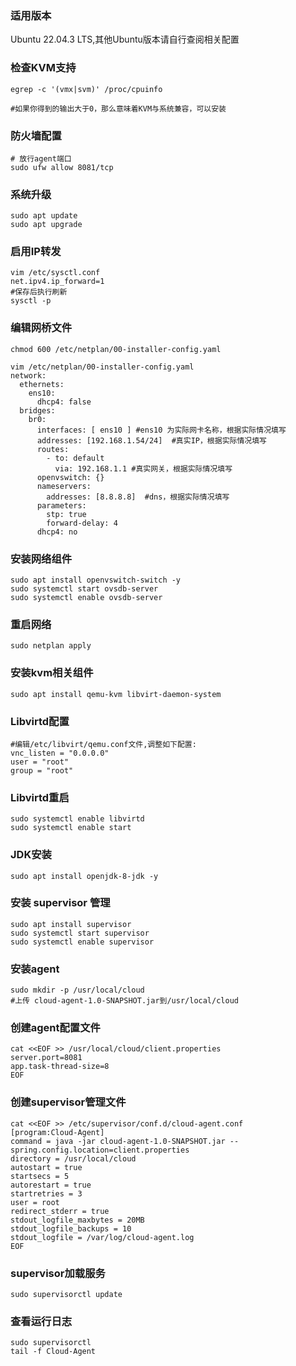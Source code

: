### 适用版本
Ubuntu 22.04.3 LTS,其他Ubuntu版本请自行查阅相关配置
### 检查KVM支持
```shell
egrep -c '(vmx|svm)' /proc/cpuinfo

#如果你得到的输出大于0，那么意味着KVM与系统兼容，可以安装
```
### 防火墙配置
```shell
# 放行agent端口
sudo ufw allow 8081/tcp
```
### 系统升级
```shell
sudo apt update 
sudo apt upgrade
```
### 启用IP转发
```shell
vim /etc/sysctl.conf
net.ipv4.ip_forward=1
#保存后执行刷新
sysctl -p
```
### 编辑网桥文件 
```shell
chmod 600 /etc/netplan/00-installer-config.yaml 

vim /etc/netplan/00-installer-config.yaml 
network:
  ethernets:
    ens10:
      dhcp4: false 
  bridges:
    br0:
      interfaces: [ ens10 ] #ens10 为实际网卡名称，根据实际情况填写
      addresses: [192.168.1.54/24]  #真实IP，根据实际情况填写
      routes: 
        - to: default
          via: 192.168.1.1 #真实网关，根据实际情况填写
      openvswitch: {}
      nameservers: 
        addresses: [8.8.8.8]  #dns，根据实际情况填写
      parameters:
        stp: true
        forward-delay: 4
      dhcp4: no
```
### 安装网络组件
```shell
sudo apt install openvswitch-switch -y
sudo systemctl start ovsdb-server
sudo systemctl enable ovsdb-server
```
### 重启网络
```shell
sudo netplan apply 
```
### 安装kvm相关组件
```shell
sudo apt install qemu-kvm libvirt-daemon-system 
```
### Libvirtd配置
```shell
#编辑/etc/libvirt/qemu.conf文件,调整如下配置:
vnc_listen = "0.0.0.0"
user = "root"
group = "root"
```
### Libvirtd重启
```shell
sudo systemctl enable libvirtd
sudo systemctl enable start
```
### JDK安装
```shell
sudo apt install openjdk-8-jdk -y
```
### 安装 supervisor 管理
```shell
sudo apt install supervisor
sudo systemctl start supervisor
sudo systemctl enable supervisor
```
### 安装agent
```shell
sudo mkdir -p /usr/local/cloud
#上传 cloud-agent-1.0-SNAPSHOT.jar到/usr/local/cloud
```
### 创建agent配置文件
```shell
cat <<EOF >> /usr/local/cloud/client.properties
server.port=8081
app.task-thread-size=8
EOF
```

### 创建supervisor管理文件
```shell
cat <<EOF >> /etc/supervisor/conf.d/cloud-agent.conf
[program:Cloud-Agent]
command = java -jar cloud-agent-1.0-SNAPSHOT.jar --spring.config.location=client.properties
directory = /usr/local/cloud
autostart = true
startsecs = 5
autorestart = true
startretries = 3
user = root
redirect_stderr = true
stdout_logfile_maxbytes = 20MB
stdout_logfile_backups = 10
stdout_logfile = /var/log/cloud-agent.log
EOF
```
### supervisor加载服务
```shell
sudo supervisorctl update
```
### 查看运行日志
```shell
sudo supervisorctl
tail -f Cloud-Agent
```

